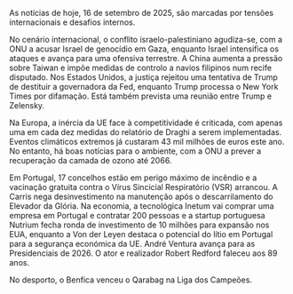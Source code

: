 As notícias de hoje, 16 de setembro de 2025, são marcadas por tensões internacionais e desafios internos.

No cenário internacional, o conflito israelo-palestiniano agudiza-se, com a ONU a acusar Israel de genocídio em Gaza, enquanto Israel intensifica os ataques e avança para uma ofensiva terrestre. A China aumenta a pressão sobre Taiwan e impõe medidas de controlo a navios filipinos num recife disputado. Nos Estados Unidos, a justiça rejeitou uma tentativa de Trump de destituir a governadora da Fed, enquanto Trump processa o New York Times por difamação. Está também prevista uma reunião entre Trump e Zelensky.

Na Europa, a inércia da UE face à competitividade é criticada, com apenas uma em cada dez medidas do relatório de Draghi a serem implementadas. Eventos climáticos extremos já custaram 43 mil milhões de euros este ano. No entanto, há boas notícias para o ambiente, com a ONU a prever a recuperação da camada de ozono até 2066.

Em Portugal, 17 concelhos estão em perigo máximo de incêndio e a vacinação gratuita contra o Vírus Sincicial Respiratório (VSR) arrancou. A Carris nega desinvestimento na manutenção após o descarrilamento do Elevador da Glória. Na economia, a tecnológica Inetum vai comprar uma empresa em Portugal e contratar 200 pessoas e a startup portuguesa Nutrium fecha ronda de investimento de 10 milhões para expansão nos EUA, enquanto a Von der Leyen destaca o potencial do lítio em Portugal para a segurança económica da UE. André Ventura avança para as Presidenciais de 2026. O ator e realizador Robert Redford faleceu aos 89 anos.

No desporto, o Benfica venceu o Qarabag na Liga dos Campeões.